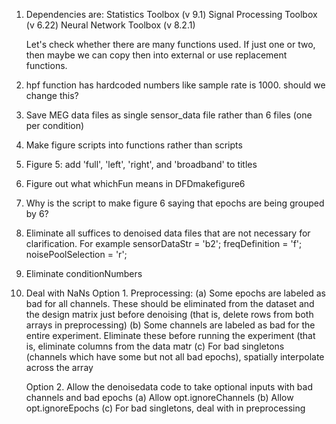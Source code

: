 1. Dependencies are:
	Statistics Toolbox (v 9.1)
	Signal Processing Toolbox (v 6.22)
	Neural Network Toolbox (v 8.2.1)
	
	Let's check whether there are many functions used. If just one or two, then maybe we can copy then into external or use replacement functions. 

2. hpf function has hardcoded numbers like sample rate is 1000. should we change this?

3. Save MEG data files as single sensor_data file rather than 6 files (one per condition)

4. Make figure scripts into functions rather than scripts

5. Figure 5: add 'full', 'left', 'right', and 'broadband' to titles

6. Figure out what whichFun means in DFDmakefigure6

7. Why is the script to make figure 6 saying that epochs are being grouped by 6?

8. Eliminate all suffices to denoised data files that are not necessary for clarification.
For example
	sensorDataStr      = 'b2';
	freqDefinition     = 'f';
	noisePoolSelection = 'r';
	
9. Eliminate conditionNumbers 

10. Deal with NaNs
	Option 1. Preprocessing:
	(a) Some epochs are labeled as bad for all channels. These should be eliminated from the dataset and the design matrix just before denoising (that is, delete rows from both arrays in preprocessing)
	(b) Some channels are labeled as bad for the entire experiment. Eliminate these before running the experiment (that is, eliminate columns from the data matr
	(c) For bad singletons (channels which have some but not all bad epochs), spatially interpolate across the array

	Option 2. Allow the denoisedata code to take optional inputs with bad channels and bad epochs
	(a) Allow opt.ignoreChannels
	(b) Allow opt.ignoreEpochs
	(c) For bad singletons, deal with in preprocessing

